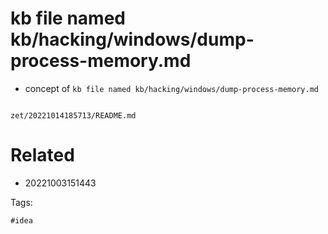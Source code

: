 # kb file named kb/hacking/windows/dump-process-memory.md

- concept of `kb file named kb/hacking/windows/dump-process-memory.md`

```
```

` zet/20221014185713/README.md `

# Related

- 20221003151443

Tags:

    #idea
